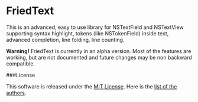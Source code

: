 FriedText
=========

This is an advanced, easy to use library for NSTextField and NSTextView supporting syntax highlight, tokens (like NSTokenField) inside text, advanced completion, line folding, line counting.

**Warning!** FriedText is currently in an alpha version. Most of the features are working, but are not documented and future changes may be non backward compatible.

###License

This software is released under the [MIT License](LICENSE.md). Here is the [list of the authors](AUTHORS.md).
